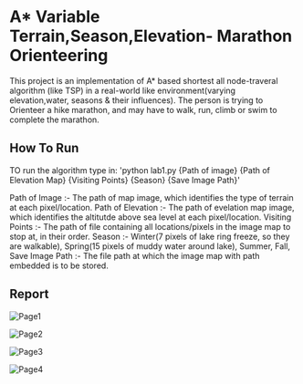 # A\* Variable Terrain,Season,Elevation- Marathon Orienteering

This project is an implementation of A\* based shortest all node-traveral algorithm (like TSP) in a real-world like environment(varying elevation,water, seasons & their influences).
The person is trying to Orienteer a hike marathon, and may have to walk, run, climb or swim to complete the marathon.

## How To Run

TO run the algorithm type in:
'python lab1.py {Path of image} {Path of Elevation Map} {Visiting Points} {Season} {Save Image Path}'

Path of Image :- The path of map image, which identifies the type of terrain at each pixel/location.
Path of Elevation :- The path of evelation map image, which identifies the altitutde above sea level at each pixel/location.
Visiting Points :- The path of file containing all locations/pixels in the image map to stop at, in their order.
Season :- Winter(7 pixels of lake ring freeze, so they are walkable), Spring(15 pixels of muddy water around lake), Summer, Fall,
Save Image Path :- The file path at which the image map with path embedded is to be stored.

## Report

![Page1](https://github.com/rishabhsahlot/lab1/blob/master/report_images/lab1ReportRishabhManishSahlot-1.jpg)

![Page2](https://github.com/rishabhsahlot/lab1/blob/master/report_images/lab1ReportRishabhManishSahlot-2.jpg)

![Page3](https://github.com/rishabhsahlot/lab1/blob/master/report_images/lab1ReportRishabhManishSahlot-3.jpg)

![Page4](https://github.com/rishabhsahlot/lab1/blob/master/report_images/lab1ReportRishabhManishSahlot-4.jpg)
